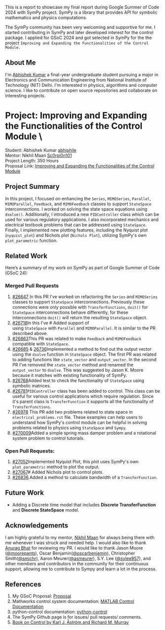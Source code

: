 This is a report to showcase my final report during Google Summer of Code 2024 with SymPy project. SymPy is a library that provides API for symbolic mathematics and physics computations.

The SymPy community has been very welcoming and supportive for me. I started contributing in SymPy and later developed interest for the control package. I applied for GSoC 2024 and got selected in SymPy for the the project `Improving and Expanding the Functionalities of the Control Module.`
## About Me
I'm [Abhishek Kumar](https://github.com/abhiphile) a final-year undergraduate student pursuing a major in Electronics and Communication Engineering from National Institute of Technology (NIT) Delhi. I'm interested in physics, algorithms and computer science. I like to contribute on open source repositories and collaborate on interesting projects.
# Project: Improving and Expanding the Functionalities of the Control Module \
Student: Abhishek Kumar [abhiphile](https://github.com/abhiphile) \
Mentor: Nikhil Maan [Sc0rpi0n101](https://github.com/Sc0rpi0n101) \
Project Length: 350 Hours \
Proposal Link: [Improving and Expanding the Functionalities of the Control Module](https://docs.google.com/document/d/1dmm7goYEyVcVkXrpwJm84yp6BmwfKrLB9rntZDA7R8g)
## Project Summary
In this project, I focused on enhancing the `Series`, `MIMOSeries`, `Parallel`, `MIMOParallel`, `Feedback`, and `MIMOFeedback` classes to support `StateSpace` interconnections. I worked on solving the state space equations using `dsolve()`. Additionally, I introduced a new `PIDController` class which can be used for various regulatory applications. I also incorporated mechanics and electrical textbook problems that can be addressed using `StateSpace`. Finally, I implemented new plotting features, including the Nyquist plot (`nyquist_plot`) and Nichols plot (`Nichols Plot`), utilizing SymPy's own `plot_parametric` function.
## Related Work
Here’s a summary of my work on SymPy as part of Google Summer of Code (GSoC 24):
### Merged Pull Requests
1. [#26647](https://github.com/sympy/sympy/pull/26647) In this PR I've worked on refactoring the `Series` and `MIMOSeries` classes to support `StateSpace` interconnections. Previously these connections were only possible with `TransferFunctions`, `doit()` for `StateSpace` interconnections behave differently, for these interconnections `doit()` will return the resulting `StateSpace` object.
2. [#26718](https://github.com/sympy/sympy/pull/26718)In this I've # Added support of using `StateSpace` with `Parallel` and `MIMOParallel`. It is similar to the PR described above.
3. [#26863](https://github.com/sympy/sympy/pull/26863)This PR was related to make `Feedback` and `MIMOFeedback` compatible with `StateSpace`.
4. [#26685](https://github.com/sympy/sympy/pull/26685) & [26736](https://github.com/sympy/sympy/pull/26736)Implemented a method to find out the output vector using the `dsolve` function in `StateSpace` object. The first PR was related to adding functions like `state_vector` and `output_vector`. In the second PR I've removed the `state_vector` method and renamed the `output_vector` to `dsolve`. This was suggested by Jason K. Moore because it matches with existing functionality of SymPy.
5. [#26768](https://github.com/sympy/sympy/pull/26758)Added test to check the functionality of `StateSpace` using symbolic matrices.
6. [#26781](https://github.com/sympy/sympy/pull/26781)`PIDController` class has been added to control. This class can be useful for various control applications which require regulation. Since it's parent class is `TransferFunction` it supports all the functionality of `TransferFunctions`.
7. [#26978](https://github.com/sympy/sympy/pull/26978) This PR add two problems related to state space in `electrical_problems.rst` file. These examples can help users to understand how SymPy's control module can be helpful in solving problems related to physics using `StateSpace` and `Sympy`.
8. [#270009](https://github.com/sympy/sympy/pull/27009)Added a simple spring mass damper problem and a rotational system problem to control tutorials.
### Open Pull Requests:
1. [#27052](https://github.com/sympy/sympy/pull/27052)Implemented Nyquist Plot, this plot uses SymPy's own `plot_parametric` method to plot the output.
2. [#27067](https://github.com/sympy/sympy/pull/27067)# Added Nichols plot to control plots.
3. [#26836](https://github.com/sympy/sympy/pull/26836).Added a method to calculate bandwidth of a `TransferFunction`.

## Future Work
* Adding a Discrete time model that includes **Discrete TransferFunction** and **Discrete StateSpace** model.
## Acknowledgements
I am highly grateful to my mentor, [Nikhil Maan](https://github.com/Sc0rpi0n101) for always being there with me whenever I was struck and needed help. I would also like to thank [Anurag Bhat](https://github.com/faze-geek) for reviewing my PR. I would like to thank Jason Moore ([@moorepants](https://github.com/moorepants)), Oscar Benjamin([@oscarbenjamin](https://github.com/oscarbenjamin)), Christopher Smith([@smichr](https://github.com/smichr)), Aaron Meurer([@asmeurer](https://github.com/asmeurer)), S.Y. Lee ([@sylee957](https://github.com/sylee957)), and other members and contributors in the community for their continuous support, allowing me to contribute to Sympy and learn a lot in the process.
## References
1. My GSoC Proposal: [Proposal](https://docs.google.com/document/d/1dmm7goYEyVcVkXrpwJm84yp6BmwfKrLB9rntZDA7R8g)
2. Mathworks control system documentation: [MATLAB Control Documentation](https://in.mathworks.com/help/control/ref/tf.html)
3. python-control documentation: [python-control](https://python-control.readthedocs.io/en/latest/generated/control.TransferFunction.html)
4. The SymPy Github page is for issues/ pull requests/ comments.
5. [Book on Control by Karl J. Åström and Richard M. Murray](https://docs.sympy.org/latest/modules/physics/control/lti.html#module-sympy.physics.control.lti)
